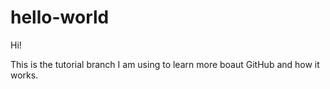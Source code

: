 # hello-world

Hi!

This is the tutorial branch I am using to learn more boaut GitHub and how it works.
